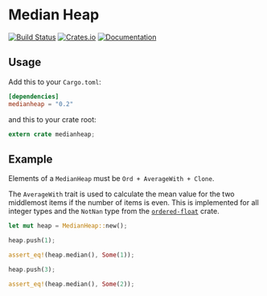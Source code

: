 # Median Heap

[![Build Status](https://travis-ci.com/reitermarkus/medianheap-rs.svg?branch=master)](https://travis-ci.com/reitermarkus/medianheap-rs)
[![Crates.io](https://img.shields.io/crates/v/medianheap.svg)](https://crates.io/crates/medianheap)
[![Documentation](https://docs.rs/medianheap/badge.svg)](https://docs.rs/medianheap)

## Usage

Add this to your `Cargo.toml`:

```toml
[dependencies]
medianheap = "0.2"
```

and this to your crate root:

```rust
extern crate medianheap;
```

## Example

Elements of a `MedianHeap` must be `Ord + AverageWith + Clone`.

The `AverageWith` trait is used to calculate the mean value for the two middlemost items if the number of items is even. This is implemented for all integer types and the `NotNan` type from the [`ordered-float`](https://github.com/reem/rust-ordered-float) crate.

```rust
let mut heap = MedianHeap::new();

heap.push(1);

assert_eq!(heap.median(), Some(1));

heap.push(3);

assert_eq!(heap.median(), Some(2));
```
